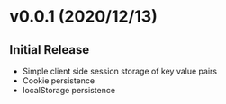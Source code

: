 
<a name="v0.0.1"></a>
# v0.0.1 (2020/12/13)
## Initial Release
* Simple client side session storage of key value pairs
* Cookie persistence
* localStorage persistence
